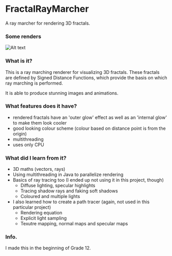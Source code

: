 # FractalRayMarcher
A ray marcher for rendering 3D fractals.

### Some renders

![Alt text](/FractalMarcher/Renders/renderGif.gif?raw=true "Mandelbulb changing as power increases")

### What is it?
This is a ray marching renderer for visualizing 3D fractals. These fractals are defined by Signed Distance Functions, which provide the basis on which ray marching is performed. 

It is able to produce stunning images and animations.

### What features does it have?
- rendered fractals have an 'outer glow' effect as well as an 'internal glow' to make them look cooler
- good looking colour scheme (colour based on distance point is from the origin)
- multithreading
- uses only CPU

### What did I learn from it?
- 3D maths (vectors, rays)
- Using multithreading in Java to parallelize rendering
- Basics of ray tracing too (I ended up not using it in this project, though)
  - Diffuse lighting, specular highlights
  - Tracing shadow rays and faking soft shadows
  - Coloured and multiple lights
- I also learned how to create a path tracer (again, not used in this particular project)
  - Rendering equation
  - Explicit light sampling
  - Texutre mapping, normal maps and specular maps

### Info.
I made this in the beginning of Grade 12.
